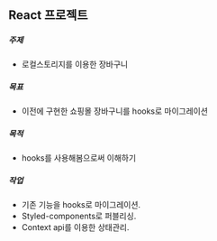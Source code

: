 ## React 프로젝트

##### 주제

- 로컬스토리지를 이용한 장바구니

##### 목표

- 이전에 구현한 쇼핑몰 장바구니를 hooks로 마이그레이션

##### 목적

- hooks를 사용해봄으로써 이해하기

##### 작업

- 기존 기능을 hooks로 마이그레이션.
- Styled-components로 퍼블리싱.
- Context api를 이용한 상태관리.
